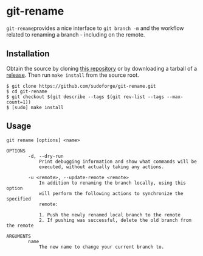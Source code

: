 # git-rename

`git-rename`provides a nice interface to `git branch -m` and the workflow
related to renaming a branch - including on the remote.

## Installation

Obtain the source by cloning [this repository][repo-uri] or by downloading a
tarball of a [release][repo-releases]. Then run `make install` from the source
root.

```
$ git clone https://github.com/sudoforge/git-rename.git
$ cd git-rename
$ git checkout $(git describe --tags $(git rev-list --tags --max-count=1))
$ [sudo] make install
```

[repo-uri]: https://github.com/sudoforge/git-rename.git
[repo-releases]: https://github.com/sudoforge/git-rename/releases

## Usage

```text
git rename [options] <name>

OPTIONS
        -d, --dry-run
            Print debugging information and show what commands will be
            executed, without actually taking any actions.

        -u <remote>, --update-remote <remote>
            In addition to renaming the branch locally, using this option
            will perform the following actions to synchronize the specified
            remote:

            1. Push the newly renamed local branch to the remote
            2. If pushing was successful, delete the old branch from the remote

ARGUMENTS
        name
            The new name to change your current branch to.

```

